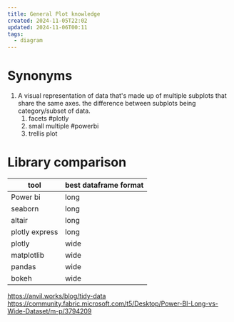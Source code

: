 ```yaml
---
title: General Plot knowledge
created: 2024-11-05T22:02
updated: 2024-11-06T00:11
tags:
  - diagram
---
```

# Synonyms

1. A visual representation of data that's made up of multiple subplots that share the same axes. the difference between subplots being category/subset of data.
   1. facets #plotly
   2. small multiple #powerbi
   3. trellis plot

# Library comparison

| tool           | best dataframe format |
| -------------- | --------------------- |
| Power bi       | long                  |
| seaborn        | long                  |
| altair         | long                  |
| plotly express | long                  |
| plotly         | wide                  |
| matplotlib     | wide                  |
| pandas         | wide                  |
| bokeh          | wide                  |

https://anvil.works/blog/tidy-data
https://community.fabric.microsoft.com/t5/Desktop/Power-BI-Long-vs-Wide-Dataset/m-p/3794209